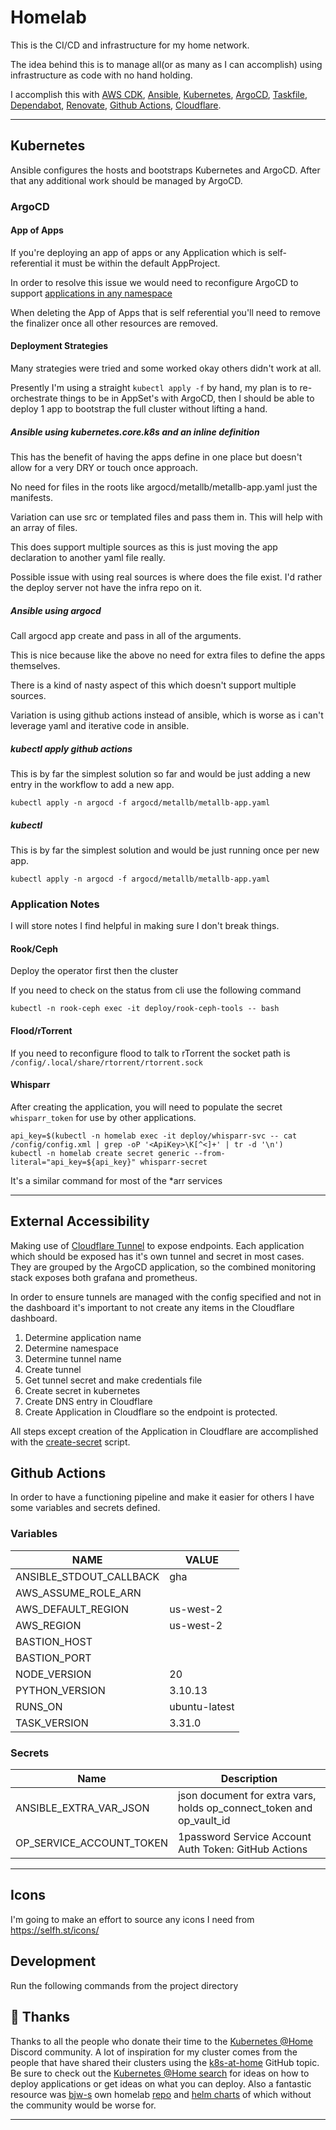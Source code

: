 # Homelab

This is the CI/CD and infrastructure for my home network.

The idea behind this is to manage all(or as many as I can accomplish) using infrastructure as code with no hand holding.

I accomplish this with [AWS CDK](https://docs.aws.amazon.com/cdk/v2/guide/home.html), [Ansible](https://www.ansible.com/), [Kubernetes](https://kubernetes.io/), [ArgoCD](https://argo-cd.readthedocs.io/en/stable/), [Taskfile](https://taskfile.dev/), [Dependabot](https://docs.github.com/en/code-security/dependabot/working-with-dependabot), [Renovate](https://docs.renovatebot.com/), [Github Actions](https://docs.github.com/en/actions), [Cloudflare](https://www.cloudflare.com/).

______________________________________________________________________

## Kubernetes

Ansible configures the hosts and bootstraps Kubernetes and ArgoCD. After that any additional work should be managed by ArgoCD.

### ArgoCD

#### App of Apps

If you're deploying an app of apps or any Application which is self-referential it must be within the default AppProject.

In order to resolve this issue we would need to reconfigure ArgoCD to support [applications in any namespace](https://argo-cd.readthedocs.io/en/stable/operator-manual/app-any-namespace/)

When deleting the App of Apps that is self referential you'll need to remove the finalizer once all other resources are removed.

#### Deployment Strategies

Many strategies were tried and some worked okay others didn't work at all.

Presently I'm using a straight `kubectl apply -f` by hand, my plan is to re-orchestrate things to be in AppSet's with ArgoCD, then I should be able to deploy 1 app to bootstrap the full cluster without lifting a hand.

##### Ansible using kubernetes.core.k8s and an inline definition

This has the benefit of having the apps define in one place but doesn't allow for a very DRY or touch once approach.

No need for files in the roots like argocd/metallb/metallb-app.yaml just the manifests.

Variation can use src or templated files and pass them in. This will help with an array of files.

This does support multiple sources as this is just moving the app declaration to another yaml file really.

Possible issue with using real sources is where does the file exist. I'd rather the deploy server not have the infra repo on it.

##### Ansible using argocd

Call argocd app create and pass in all of the arguments.

This is nice because like the above no need for extra files to define the apps themselves.

There is a kind of nasty aspect of this which doesn't support multiple sources.

Variation is using github actions instead of ansible, which is worse as i can't leverage yaml and iterative code in ansible.

##### kubectl apply github actions

This is by far the simplest solution so far and would be just adding a new entry in the workflow to add a new app.

`kubectl apply -n argocd -f argocd/metallb/metallb-app.yaml`

##### kubectl

This is by far the simplest solution and would be just running once per new app.

`kubectl apply -n argocd -f argocd/metallb/metallb-app.yaml`

### Application Notes

I will store notes I find helpful in making sure I don't break things.

#### Rook/Ceph

Deploy the operator first then the cluster

If you need to check on the status from cli use the following command

```
kubectl -n rook-ceph exec -it deploy/rook-ceph-tools -- bash
```

#### Flood/rTorrent

If you need to reconfigure flood to talk to rTorrent the socket path is `/config/.local/share/rtorrent/rtorrent.sock`

#### Whisparr

After creating the application, you will need to populate the secret `whisparr_token` for use by other applications.

```shell
api_key=$(kubectl -n homelab exec -it deploy/whisparr-svc -- cat /config/config.xml | grep -oP '<ApiKey>\K[^<]+' | tr -d '\n')
kubectl -n homelab create secret generic --from-literal="api_key=${api_key}" whisparr-secret
```

It's a similar command for most of the \*arr services

______________________________________________________________________

## External Accessibility

Making use of [Cloudflare Tunnel](https://www.cloudflare.com/products/tunnel/) to expose endpoints. Each application which should be exposed has it's own tunnel and secret in most cases. They are grouped by the ArgoCD application, so the combined monitoring stack exposes both grafana and prometheus.

In order to ensure tunnels are managed with the config specified and not in the dashboard it's important to not create any items in the Cloudflare dashboard.

1. Determine application name
1. Determine namespace
1. Determine tunnel name
1. Create tunnel
1. Get tunnel secret and make credentials file
1. Create secret in kubernetes
1. Create DNS entry in Cloudflare
1. Create Application in Cloudflare so the endpoint is protected.

All steps except creation of the Application in Cloudflare are accomplished with the [create-secret](./scripts/setup-tunnel.sh) script.

## Github Actions

In order to have a functioning pipeline and make it easier for others I have some variables and secrets defined.

### Variables

| NAME                    | VALUE              |
| ----------------------- | ------------------ |
| ANSIBLE_STDOUT_CALLBACK | gha                |
| AWS_ASSUME_ROLE_ARN     | <cdk creates this> |
| AWS_DEFAULT_REGION      | us-west-2          |
| AWS_REGION              | us-west-2          |
| BASTION_HOST            | <REDACTED>         |
| BASTION_PORT            | <REDACTED>         |
| NODE_VERSION            | 20                 |
| PYTHON_VERSION          | 3.10.13            |
| RUNS_ON                 | ubuntu-latest      |
| TASK_VERSION            | 3.31.0             |

### Secrets

| Name                     | Description                                                          |
| ------------------------ | -------------------------------------------------------------------- |
| ANSIBLE_EXTRA_VAR_JSON   | json document for extra vars, holds op_connect_token and op_vault_id |
| OP_SERVICE_ACCOUNT_TOKEN | 1password Service Account Auth Token: GitHub Actions                 |

______________________________________________________________________

## Icons

I'm going to make an effort to source any icons I need from https://selfh.st/icons/

## Development

Run the following commands from the project directory

<!-- TODO: replace with uv instructions -->

## :handshake: Thanks

Thanks to all the people who donate their time to the [Kubernetes @Home](https://discord.gg/k8s-at-home) Discord community. A lot of inspiration for my cluster comes from the people that have shared their clusters using the [k8s-at-home](https://github.com/topics/k8s-at-home) GitHub topic. Be sure to check out the [Kubernetes @Home search](https://nanne.dev/k8s-at-home-search/) for ideas on how to deploy applications or get ideas on what you can deploy. Also a fantastic resource was [bjw-s](https://github.com/bjw-s) own homelab [repo](https://github.com/bjw-s/home-ops/tree/main) and [helm charts](https://github.com/bjw-s/helm-charts) of which without the community would be worse for.

______________________________________________________________________
